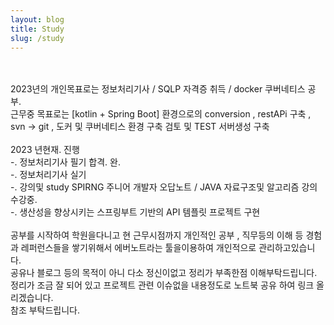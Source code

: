 ```yaml
---
layout: blog
title: Study
slug: /study
---
```



  <br>
  <br>2023년의 개인목표로는 정보처리기사 / SQLP 자격증 취득 / docker 쿠버네티스 공부.
  <br>근무중 목표로는 [kotlin + Spring Boot] 환경으로의 conversion , restAPi 구축 , svn -> git , 도커 및 쿠버네티스 환경 구축 검토 및 TEST 서버생성 구축
  <br>
  <br>2023 년현재. 진행
  <br> -. 정보처리기사 필기 합격. 완.
  <br> -. 정보처리기사 실기 
  <br> -. 강의및 study  SPIRNG 주니어 개발자 오답노트 / JAVA 자료구조및 알고리즘 강의수강중.
  <br> -. 생산성을 향상시키는 스프링부트 기반의 API 템플릿 프로젝트 구현 
  <br>
  <br>공부를 시작하여 학원을다니고 현 근무시점까지 개인적인 공부 , 직무등의 이해 등 경험과 레퍼런스들을 쌓기위해서 에버노트라는 툴을이용하여 개인적으로 관리하고있습니다.
  <br>공유나 블로그 등의 목적이 아니 다소 정신이없고 정리가 부족한점 이해부탁드립니다.
  <br>정리가 조금 잘 되어 있고 프로젝트 관련 이슈없을 내용정도로 노트북 공유 하여 링크 올리겠습니다. 
  <br>참조 부탁드립니다.

  
  

  <br />
